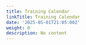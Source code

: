 ```yaml
---
title: Training Calendar
linkTitle: Training Calendar
date: '2025-05-01T21:05:00Z'
weight: 0
description: No content
---
```



